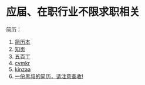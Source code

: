 应届、在职行业不限求职相关
=======================

简历：
1. [简历本](http://www.jianliben.com/ "建立本")
2. [知页](https://www.zhiyeapp.com/ "知页")
3. [五百丁](https://www.500d.me/ "五百丁")
4. [cvmkr](https://cvmkr.com/?lang=zh "cvmkr")
5. [kinzaa](https://kinzaa.com/#sign-up-box "kinzaa")
6. [一份黑叔的简历，请注意查收!](https://mp.weixin.qq.com/s?__biz=MzI3NDczNzU0OQ==&mid=2247484106&idx=1&sn=9e5db59ac6c985cd74d5b01161304113&scene=21#wechat_redirect "一份黑叔的简历，请注意查收!")
